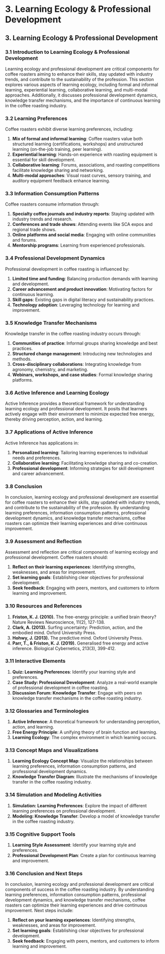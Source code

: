 # 3. Learning Ecology & Professional Development

## 3. Learning Ecology & Professional Development

### 3.1 Introduction to Learning Ecology & Professional Development

Learning ecology and professional development are critical components for coffee roasters aiming to enhance their skills, stay updated with industry trends, and contribute to the sustainability of the profession. This section explores various aspects of learning ecology, including formal and informal learning, experiential learning, collaborative learning, and multi-modal approaches. Additionally, it discusses professional development dynamics, knowledge transfer mechanisms, and the importance of continuous learning in the coffee roasting industry.

### 3.2 Learning Preferences

Coffee roasters exhibit diverse learning preferences, including:

1. **Mix of formal and informal learning**: Coffee roasters value both structured learning (certifications, workshops) and unstructured learning (on-the-job training, peer learning).
2. **Experiential learning**: Hands-on experience with roasting equipment is essential for skill development.
3. **Collaborative learning**: Forums, associations, and roasting competitions facilitate knowledge sharing and networking.
4. **Multi-modal approaches**: Visual roast curves, sensory training, and auditory equipment feedback enhance learning.

### 3.3 Information Consumption Patterns

Coffee roasters consume information through:

1. **Specialty coffee journals and industry reports**: Staying updated with industry trends and research.
2. **Conferences and trade shows**: Attending events like SCA expos and regional trade shows.
3. **Online platforms and social media**: Engaging with online communities and forums.
4. **Mentorship programs**: Learning from experienced professionals.

### 3.4 Professional Development Dynamics

Professional development in coffee roasting is influenced by:

1. **Limited time and funding**: Balancing production demands with learning and development.
2. **Career advancement and product innovation**: Motivating factors for continuous learning.
3. **Skill gaps**: Existing gaps in digital literacy and sustainability practices.
4. **Technology adoption**: Leveraging technology for learning and improvement.

### 3.5 Knowledge Transfer Mechanisms

Knowledge transfer in the coffee roasting industry occurs through:

1. **Communities of practice**: Informal groups sharing knowledge and best practices.
2. **Structured change management**: Introducing new technologies and methods.
3. **Cross-disciplinary collaborations**: Integrating knowledge from agronomy, chemistry, and marketing.
4. **Webinars, workshops, and case studies**: Formal knowledge sharing platforms.

### 3.6 Active Inference and Learning Ecology

Active Inference provides a theoretical framework for understanding learning ecology and professional development. It posits that learners actively engage with their environment to minimize expected free energy, thereby driving perception, action, and learning.

### 3.7 Applications of Active Inference

Active Inference has applications in:

1. **Personalized learning**: Tailoring learning experiences to individual needs and preferences.
2. **Collaborative learning**: Facilitating knowledge sharing and co-creation.
3. **Professional development**: Informing strategies for skill development and career advancement.

### 3.8 Conclusion

In conclusion, learning ecology and professional development are essential for coffee roasters to enhance their skills, stay updated with industry trends, and contribute to the sustainability of the profession. By understanding learning preferences, information consumption patterns, professional development dynamics, and knowledge transfer mechanisms, coffee roasters can optimize their learning experiences and drive continuous improvement.

### 3.9 Assessment and Reflection

Assessment and reflection are critical components of learning ecology and professional development. Coffee roasters should:

1. **Reflect on their learning experiences**: Identifying strengths, weaknesses, and areas for improvement.
2. **Set learning goals**: Establishing clear objectives for professional development.
3. **Seek feedback**: Engaging with peers, mentors, and customers to inform learning and improvement.

### 3.10 Resources and References

1. **Friston, K. J. (2010).** The free-energy principle: a unified brain theory? Nature Reviews Neuroscience, 11(2), 127-138.
2. **Clark, A. (2013).** Surfing uncertainty: Prediction, action, and the embodied mind. Oxford University Press.
3. **Hohwy, J. (2013).** The predictive mind. Oxford University Press.
4. **Parr, T., & Friston, K. J. (2019).** Generalised free energy and active inference. Biological Cybernetics, 213(3), 399-412.

### 3.11 Interactive Elements

1. **Quiz: Learning Preferences**: Identify your learning style and preferences.
2. **Case Study: Professional Development**: Analyze a real-world example of professional development in coffee roasting.
3. **Discussion Forum: Knowledge Transfer**: Engage with peers on knowledge transfer mechanisms in the coffee roasting industry.

### 3.12 Glossaries and Terminologies

1. **Active Inference**: A theoretical framework for understanding perception, action, and learning.
2. **Free Energy Principle**: A unifying theory of brain function and learning.
3. **Learning Ecology**: The complex environment in which learning occurs.

### 3.13 Concept Maps and Visualizations

1. **Learning Ecology Concept Map**: Visualize the relationships between learning preferences, information consumption patterns, and professional development dynamics.
2. **Knowledge Transfer Diagram**: Illustrate the mechanisms of knowledge transfer in the coffee roasting industry.

### 3.14 Simulation and Modeling Activities

1. **Simulation: Learning Preferences**: Explore the impact of different learning preferences on professional development.
2. **Modeling: Knowledge Transfer**: Develop a model of knowledge transfer in the coffee roasting industry.

### 3.15 Cognitive Support Tools

1. **Learning Style Assessment**: Identify your learning style and preferences.
2. **Professional Development Plan**: Create a plan for continuous learning and improvement.

### 3.16 Conclusion and Next Steps

In conclusion, learning ecology and professional development are critical components of success in the coffee roasting industry. By understanding learning preferences, information consumption patterns, professional development dynamics, and knowledge transfer mechanisms, coffee roasters can optimize their learning experiences and drive continuous improvement. Next steps include:

1. **Reflect on your learning experiences**: Identifying strengths, weaknesses, and areas for improvement.
2. **Set learning goals**: Establishing clear objectives for professional development.
3. **Seek feedback**: Engaging with peers, mentors, and customers to inform learning and improvement.